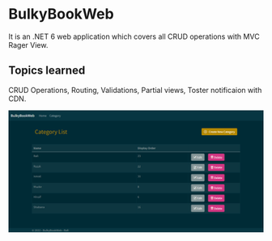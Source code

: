 # BulkyBookWeb
It is an .NET 6 web application which covers all CRUD operations with MVC Rager View.

## Topics learned

 CRUD Operations,
 Routing,
 Validations,
 Partial views,
 Toster notificaion with CDN.

![img](https://github.com/Mr-Brown-Rafi/BulkyBookWeb/blob/master/BulkyBookWeb.png "How it is look like")
